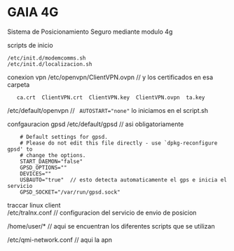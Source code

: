 # GAIA 4G
Sistema de Posicionamiento Seguro
mediante modulo 4g

scripts de inicio
```
/etc/init.d/modemcomms.sh
/etc/init.d/localizacion.sh
```
conexion vpn
/etc/openvpn/ClientVPN.ovpn // y los certificados en esa carpeta
 ```
	ca.crt  ClientVPN.crt  ClientVPN.key  ClientVPN.ovpn  ta.key 
 ```	
/etc/default/openvpn // ``` AUTOSTART="none"``` lo iniciamos en el script.sh

confgauracion gpsd
/etc/default/gpsd // asi obligatoriamente
```
	# Default settings for gpsd.
	# Please do not edit this file directly - use `dpkg-reconfigure gpsd' to
	# change the options.
	START_DAEMON="false"
	GPSD_OPTIONS=""
	DEVICES=""
	USBAUTO="true"  // esto detecta automaticamente el gps e inicia el servicio
	GPSD_SOCKET="/var/run/gpsd.sock"
```
traccar linux client	
/etc/tralnx.conf // configuracion del servicio de envio de posicion

/home/user/*  // aqui se encuentran los diferentes scripts que se utilizan

/etc/qmi-network.conf // aqui la apn
